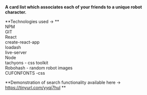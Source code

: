 **A card list which associates each of your friends to a unique robot character.**  
  
**Technologies used -> **  
NPM  
GIT  
React  
create-react-app  
loadash  
live-server   
Node   
tachyons - css toolkit  
Robohash - random robot images  
CUFONFONTS -css  
  
**Demonstration of search functionality available here -> https://tinyurl.com/yyqj7hul **  


